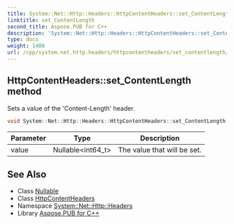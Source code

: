 ```yaml
---
title: System::Net::Http::Headers::HttpContentHeaders::set_ContentLength method
linktitle: set_ContentLength
second_title: Aspose.PUB for C++
description: 'System::Net::Http::Headers::HttpContentHeaders::set_ContentLength method. Sets a value of the ''Content-Length'' header in C++.'
type: docs
weight: 1400
url: /cpp/system.net.http.headers/httpcontentheaders/set_contentlength/
---
```

## HttpContentHeaders::set_ContentLength method


Sets a value of the 'Content-Length' header.

```cpp
void System::Net::Http::Headers::HttpContentHeaders::set_ContentLength(Nullable<int64_t> value)
```


| Parameter | Type | Description |
| --- | --- | --- |
| value | Nullable\<int64_t\> | The value that will be set. |

## See Also

* Class [Nullable](../../../system/nullable/)
* Class [HttpContentHeaders](../)
* Namespace [System::Net::Http::Headers](../../)
* Library [Aspose.PUB for C++](../../../)
